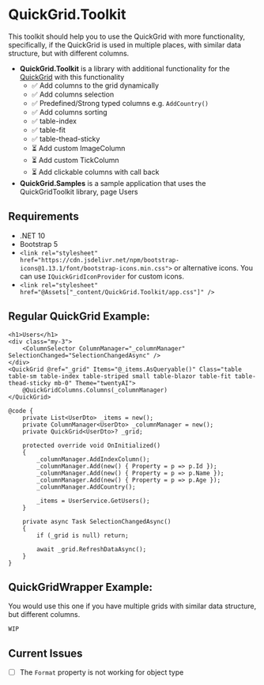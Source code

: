 # QuickGrid.Toolkit

This toolkit should help you to use the QuickGrid with more functionality, specifically, if the QuickGrid is used in multiple places, with similar data structure, but with different columns.

- **QuickGrid.Toolkit** is a library with additional functionality for the [QuickGrid](https://aspnet.github.io/quickgridsamples/) with this functionality
  - ✅ Add columns to the grid dynamically
  - ✅ Add columns selection
  - ✅ Predefined/Strong typed columns e.g. `AddCountry()`
  - ✅ Add columns sorting
  - ✅ table-index
  - ✅ table-fit
  - ✅ table-thead-sticky
  - ⏳ Add custom ImageColumn
  - ⏳ Add custom TickColumn
  - ⏳ Add clickable columns with call back
- **QuickGrid.Samples** is a sample application that uses the QuickGridToolkit library, page Users

## Requirements

- .NET 10
- Bootstrap 5
- `<link rel="stylesheet" href="https://cdn.jsdelivr.net/npm/bootstrap-icons@1.13.1/font/bootstrap-icons.min.css">` or alternative icons. You can use `IQuickGridIconProvider` for custom icons.
- `<link rel="stylesheet" href="@Assets["_content/QuickGrid.Toolkit/app.css"]" />`

## Regular QuickGrid Example:

```razor
<h1>Users</h1>
<div class="my-3">
    <ColumnSelector ColumnManager="_columnManager" SelectionChanged="SelectionChangedAsync" />
</div>
<QuickGrid @ref="_grid" Items="@_items.AsQueryable()" Class="table table-sm table-index table-striped small table-blazor table-fit table-thead-sticky mb-0" Theme="twentyAI">
    @QuickGridColumns.Columns(_columnManager)
</QuickGrid>

@code {
    private List<UserDto> _items = new();
    private ColumnManager<UserDto> _columnManager = new();
    private QuickGrid<UserDto>? _grid;

    protected override void OnInitialized()
    {
        _columnManager.AddIndexColumn();
        _columnManager.Add(new() { Property = p => p.Id });
        _columnManager.Add(new() { Property = p => p.Name });
        _columnManager.Add(new() { Property = p => p.Age });
        _columnManager.AddCountry();

        _items = UserService.GetUsers();
    }

    private async Task SelectionChangedAsync()
    {
        if (_grid is null) return;

        await _grid.RefreshDataAsync();
    }
}

```

## QuickGridWrapper Example:

You would use this one if you have multiple grids with similar data structure, but different columns.

```razor
WIP
```


## Current Issues

- [ ] The `Format` property is not working for object type


